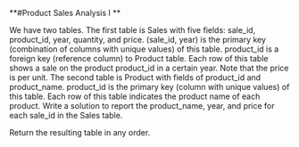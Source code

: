 **#Product Sales Analysis I **

We have two tables. The first table is Sales with five fields: sale_id, product_id, year, quantity, and price. (sale_id, year) is the primary key (combination of columns with unique values) of this table.
product_id is a foreign key (reference column) to Product table. Each row of this table shows a sale on the product product_id in a certain year. Note that the price is per unit.
The second table is Product with fields of product_id and product_name. product_id is the primary key (column with unique values) of this table. Each row of this table indicates the product name of each product.
Write a solution to report the product_name, year, and price for each sale_id in the Sales table.

Return the resulting table in any order.
